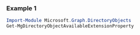 ### Example 1
```powershell
Import-Module Microsoft.Graph.DirectoryObjects
Get-MgDirectoryObjectAvailableExtensionProperty
```
